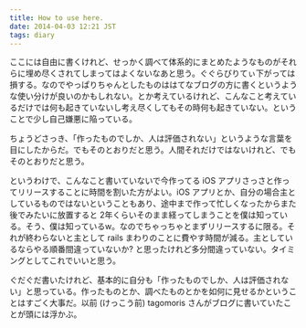 ```yaml
---
title: How to use here.
date: 2014-04-03 12:21 JST
tags: diary
---
```


ここには自由に書くけれど、せっかく調べて体系的にまとめたようなものがそれらに埋め尽くされてしまってはよくないなあと思う。ぐぐらびりてぃ下がっては損する。なのでやっぱりちゃんとしたものははてなブログの方に書くというような使い分けが良いのかもしれない。とか考えているけれど、こんなこと考えているだけでは何も起きていないし考え尽くしてもその時何も起きていない。ということで少し自己嫌悪に陥っている。

ちょうどさっき、「作ったものでしか、人は評価されない」というような言葉を目にしたからだ。でもそのとおりだと思う。人間それだけではないけれど、でもそのとおりだと思う。

というわけで、こんなこと書いていないで今作ってる iOS アプリさっさと作ってリリースすることに時間を割いた方がよい。iOS アプリとか、自分の場合主としているものではないということもあり、途中まで作って忙しくなったからまた後でみたいに放置すると 2年くらいそのまま経ってしまうことを僕は知っている。そう、僕は知っているw。なのでちゃっちゃとまずリリースするに限る。それが終わらないと主として rails まわりのことに費やす時間が減る。主としているならやる順番間違っていないか? と思ったけれど多分間違っていない。タイミングとしてこれでいいと思う。

ぐだぐだ書いたけれど、基本的に自分も「作ったものでしか、人は評価されない」と思っている。作ったものとか、調べたものとかを如何に見せるかということはすごく大事だ。以前 (けっこう前) tagomoris さんがブログに書いていたことが頭には浮かぶ。


